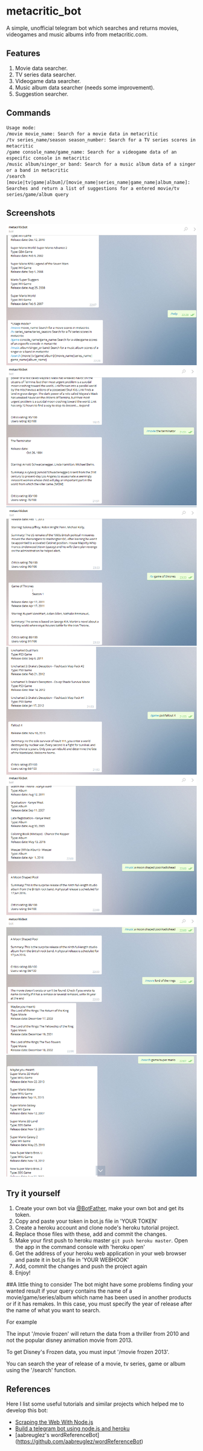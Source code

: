 # metacritic_bot

A simple, unofficial telegram bot which searches and returns movies, videogames and music albums info from metacritic.com.

## Features
1. Movie data searcher.
2. TV series data searcher.
3. Videogame data searcher.
4. Music album data searcher (needs some improvement).
5. Suggestion searcher.


## Commands
```
Usage mode:
/movie movie_name: Search for a movie data in metacritic 
/tv series_name/season season_number: Search for a TV series scores in metacritic
/game console_name/game_name: Search for a videogame data of an especific console in metacritic 
/music album/singer_or band: Search for a music album data of a singer or a band in metacritic 
/search [movie|tv|game|album]/[movie_name|series_name|game_name|album_name]: Searches and return a list of suggestions for a entered movie/tv series/game/album query 
```

## Screenshots

![example 7](botscreenshot7.png)
![example 1](botscreenshot1.png)
![example 2](botscreenshot2.png)
![example 3](botscreenshot3.png)
![example 4](botscreenshot4.png)
![example 5](botscreenshot5.png)
![example 6](botscreenshot6.png)

## Try it yourself

1. Create your own bot via [@BotFather](https://telegram.me/BotFather), make your own bot and get its token.
2. Copy and paste your token in bot.js file in 'YOUR TOKEN'
3. Create a heroku account and clone node's heroku tutorial project.
4. Replace those files with these, add and commit the changes. 
5. Make your first push to heroku master `git push heroku master`. Open the app in the command console with 'heroku open'
6. Get the address of your heroku web application in your web browser and paste it in bot.js file in 'YOUR WEBHOOK'
7. Add, commit the changes and push the project again
8. Enjoy!

##A little thing to consider
The bot might have some problems finding your wanted result if your query contains the name of a movie/game/series/album which name has been used in another
products or if it has remakes. In this case, you must specify the year of release after the name of what you want to search.

For example

The input '/movie frozen' will return the data from a thriller from 2010 and not the popular disney animation movie from 2013.

To get Disney's Frozen data, you must input '/movie frozen 2013'.

You can search the year of release of a movie, tv series, game or album using the '/search' function.

## References
Here I list some useful tutorials and similar projects which helped me to develop this bot:
- [Scraping the Web With Node.js](https://scotch.io/tutorials/scraping-the-web-with-node-js)
- [Build a telegram bot using node.js and heroku](http://mvalipour.github.io/node.js/2015/11/10/build-telegram-bot-nodejs-heroku/)
- [aabreuglez's wordReferenceBot] (https://github.com/aabreuglez/wordReferenceBot)

